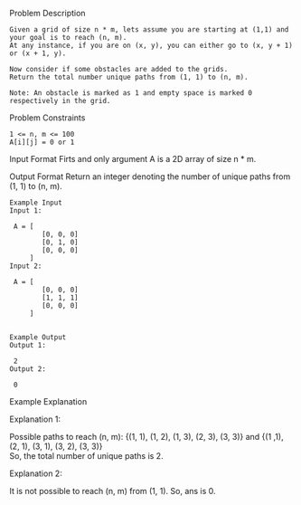 Problem Description

    Given a grid of size n * m, lets assume you are starting at (1,1) and your goal is to reach (n, m). 
    At any instance, if you are on (x, y), you can either go to (x, y + 1) or (x + 1, y).
    
    Now consider if some obstacles are added to the grids. 
    Return the total number unique paths from (1, 1) to (n, m).
    
    Note: An obstacle is marked as 1 and empty space is marked 0 respectively in the grid.


Problem Constraints
    
    1 <= n, m <= 100
    A[i][j] = 0 or 1


Input Format
Firts and only argument A is a 2D array of size n * m.


Output Format
Return an integer denoting the number of unique paths from (1, 1) to (n, m).


    Example Input
    Input 1:
    
     A = [
            [0, 0, 0]
            [0, 1, 0]
            [0, 0, 0]
         ]
    Input 2:
    
     A = [
            [0, 0, 0]
            [1, 1, 1]
            [0, 0, 0]
         ]
    
    
    Example Output
    Output 1:
    
     2
    Output 2:
    
     0


Example Explanation

Explanation 1:

 Possible paths to reach (n, m): {(1, 1), (1, 2), (1, 3), (2, 3), (3, 3)} and {(1 ,1), (2, 1), (3, 1), (3, 2), (3, 3)}  
 So, the total number of unique paths is 2. 

Explanation 2:

 It is not possible to reach (n, m) from (1, 1). So, ans is 0.